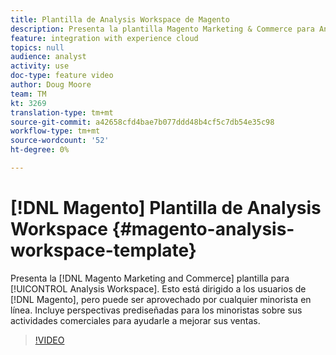 ```yaml
---
title: Plantilla de Analysis Workspace de Magento
description: Presenta la plantilla Magento Marketing & Commerce para Analysis Workspace.
feature: integration with experience cloud
topics: null
audience: analyst
activity: use
doc-type: feature video
author: Doug Moore
team: TM
kt: 3269
translation-type: tm+mt
source-git-commit: a42658cfd4bae7b077ddd48b4cf5c7db54e35c98
workflow-type: tm+mt
source-wordcount: '52'
ht-degree: 0%

---
```



# [!DNL Magento] Plantilla de Analysis Workspace {#magento-analysis-workspace-template}

Presenta la [!DNL Magento Marketing and Commerce] plantilla para [!UICONTROL Analysis Workspace]. Esto está dirigido a los usuarios de [!DNL Magento], pero puede ser aprovechado por cualquier minorista en línea. Incluye perspectivas prediseñadas para los minoristas sobre sus actividades comerciales para ayudarle a mejorar sus ventas.

>[!VIDEO](https://video.tv.adobe.com/v/28164/?quality=12)
